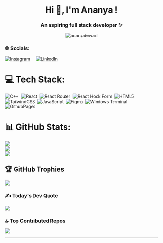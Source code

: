 <h1 align="center">Hi 👋, I'm Ananya !</h1>
<h3 align="center">An aspiring full stack developer ✨</h3>

<p align="center"><img src="https://komarev.com/ghpvc/?username=ananyatewari&label=Profile%20views&color=0e75b6&style=flat" alt="ananyatewari" /> </p>


### 🌐 Socials:
[![Instagram](https://img.shields.io/badge/Instagram-%23E4405F.svg?logo=Instagram&logoColor=white)](https://instagram.com/idioticallyananya) &nbsp; &nbsp; [![LinkedIn](https://img.shields.io/badge/LinkedIn-%230077B5.svg?logo=linkedin&logoColor=white)](https://linkedin.com/in/ananya-tewari-448b6b229) 

# 💻 Tech Stack:
![C++](https://img.shields.io/badge/c++-%2300599C.svg?style=for-the-badge&logo=c%2B%2B&logoColor=white)&nbsp; ![React](https://img.shields.io/badge/react-%2320232a.svg?style=for-the-badge&logo=react&logoColor=%2361DAFB)&nbsp; ![React Router](https://img.shields.io/badge/React_Router-CA4245?style=for-the-badge&logo=react-router&logoColor=white)&nbsp; ![React Hook Form](https://img.shields.io/badge/React%20Hook%20Form-%23EC5990.svg?style=for-the-badge&logo=reacthookform&logoColor=white)&nbsp; ![HTML5](https://img.shields.io/badge/html5-%23E34F26.svg?style=for-the-badge&logo=html5&logoColor=white)&nbsp; ![TailwindCSS](https://img.shields.io/badge/tailwindcss-%2338B2AC.svg?style=for-the-badge&logo=tailwind-css&logoColor=white)&nbsp; ![JavaScript](https://img.shields.io/badge/javascript-%23323330.svg?style=for-the-badge&logo=javascript&logoColor=%23F7DF1E)&nbsp; ![Figma](https://img.shields.io/badge/figma-%23F24E1E.svg?style=for-the-badge&logo=figma&logoColor=white) &nbsp;![Windows Terminal](https://img.shields.io/badge/Windows%20Terminal-%234D4D4D.svg?style=for-the-badge&logo=windows-terminal&logoColor=white)&nbsp; ![GithubPages](https://img.shields.io/badge/github%20pages-121013?style=for-the-badge&logo=github&logoColor=white)

# 📊 GitHub Stats:
![](https://github-readme-stats.vercel.app/api?username=ananyatewari&theme=dracula&hide_border=false&include_all_commits=false&count_private=false)<br/>
![](https://github-readme-streak-stats.herokuapp.com/?user=ananyatewari&theme=dracula&hide_border=false)<br/>
![](https://github-readme-stats.vercel.app/api/top-langs/?username=ananyatewari&theme=dracula&hide_border=false&include_all_commits=false&count_private=false&layout=compact)<br/>

## 🏆 GitHub Trophies
![](https://github-profile-trophy.vercel.app/?username=ananyatewari&theme=radical&no-frame=false&no-bg=true&margin-w=4) <br/>

### ✍️ Today's Dev Quote
![](https://quotes-github-readme.vercel.app/api?type=horizontal&theme=radical)<br/>

### 🔝 Top Contributed Repos
![](https://github-contributor-stats.vercel.app/api?username=ananyatewari&limit=5&theme=dark&combine_all_yearly_contributions=true)<br/>

---

<!-- Proudly created with GPRM ( https://gprm.itsvg.in ) -->
